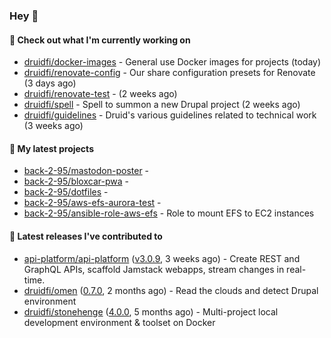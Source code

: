 ### Hey 👋

#### 👷 Check out what I'm currently working on

- [druidfi/docker-images](https://github.com/druidfi/docker-images) - General use Docker images for projects (today)
- [druidfi/renovate-config](https://github.com/druidfi/renovate-config) - Our share configuration presets for Renovate (3 days ago)
- [druidfi/renovate-test](https://github.com/druidfi/renovate-test) -  (2 weeks ago)
- [druidfi/spell](https://github.com/druidfi/spell) - Spell to summon a new Drupal project (2 weeks ago)
- [druidfi/guidelines](https://github.com/druidfi/guidelines) - Druid&#39;s various guidelines related to technical work (3 weeks ago)

#### 🌱 My latest projects

- [back-2-95/mastodon-poster](https://github.com/back-2-95/mastodon-poster) - 
- [back-2-95/bloxcar-pwa](https://github.com/back-2-95/bloxcar-pwa) - 
- [back-2-95/dotfiles](https://github.com/back-2-95/dotfiles) - 
- [back-2-95/aws-efs-aurora-test](https://github.com/back-2-95/aws-efs-aurora-test) - 
- [back-2-95/ansible-role-aws-efs](https://github.com/back-2-95/ansible-role-aws-efs) - Role to mount EFS to EC2 instances

#### 🔭 Latest releases I've contributed to

- [api-platform/api-platform](https://github.com/api-platform/api-platform) ([v3.0.9](https://github.com/api-platform/api-platform/releases/tag/v3.0.9), 3 weeks ago) - Create REST and GraphQL APIs, scaffold Jamstack webapps, stream changes in real-time.
- [druidfi/omen](https://github.com/druidfi/omen) ([0.7.0](https://github.com/druidfi/omen/releases/tag/0.7.0), 2 months ago) - Read the clouds and detect Drupal environment
- [druidfi/stonehenge](https://github.com/druidfi/stonehenge) ([4.0.0](https://github.com/druidfi/stonehenge/releases/tag/4.0.0), 5 months ago) - Multi-project local development environment &amp; toolset on Docker
